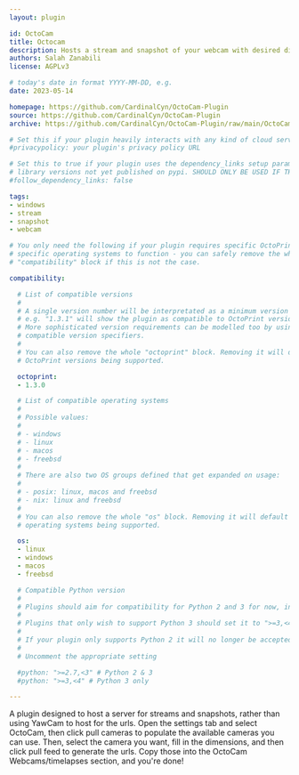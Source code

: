 ```yaml
---
layout: plugin

id: OctoCam
title: Octocam
description: Hosts a stream and snapshot of your webcam with desired dimensions
authors: Salah Zanabili
license: AGPLv3

# today's date in format YYYY-MM-DD, e.g.
date: 2023-05-14

homepage: https://github.com/CardinalCyn/OctoCam-Plugin
source: https://github.com/CardinalCyn/OctoCam-Plugin
archive: https://github.com/CardinalCyn/OctoCam-Plugin/raw/main/OctoCam-Plugin-main.zip

# Set this if your plugin heavily interacts with any kind of cloud services.
#privacypolicy: your plugin's privacy policy URL

# Set this to true if your plugin uses the dependency_links setup parameter to include
# library versions not yet published on pypi. SHOULD ONLY BE USED IF THERE IS NO OTHER OPTION!
#follow_dependency_links: false

tags:
- windows
- stream
- snapshot
- webcam

# You only need the following if your plugin requires specific OctoPrint versions or
# specific operating systems to function - you can safely remove the whole
# "compatibility" block if this is not the case.

compatibility:

  # List of compatible versions
  #
  # A single version number will be interpretated as a minimum version requirement,
  # e.g. "1.3.1" will show the plugin as compatible to OctoPrint versions 1.3.1 and up.
  # More sophisticated version requirements can be modelled too by using PEP440
  # compatible version specifiers.
  #
  # You can also remove the whole "octoprint" block. Removing it will default to all
  # OctoPrint versions being supported.

  octoprint:
  - 1.3.0

  # List of compatible operating systems
  #
  # Possible values:
  #
  # - windows
  # - linux
  # - macos
  # - freebsd
  #
  # There are also two OS groups defined that get expanded on usage:
  #
  # - posix: linux, macos and freebsd
  # - nix: linux and freebsd
  #
  # You can also remove the whole "os" block. Removing it will default to all
  # operating systems being supported.

  os:
  - linux
  - windows
  - macos
  - freebsd

  # Compatible Python version
  #
  # Plugins should aim for compatibility for Python 2 and 3 for now, in which case the value should be ">=2.7,<4".
  #
  # Plugins that only wish to support Python 3 should set it to ">=3,<4".
  #
  # If your plugin only supports Python 2 it will no longer be accepted on the plugin repository.
  #
  # Uncomment the appropriate setting

  #python: ">=2.7,<3" # Python 2 & 3
  #python: ">=3,<4" # Python 3 only

---
```


A plugin designed to host a server for streams and snapshots, rather than using YawCam to host for the urls. Open the settings tab and select OctoCam, then click
pull cameras to populate the available cameras you can use. Then, select the camera you want, fill in the dimensions, and then click pull feed to generate the urls.
Copy those into the OctoCam Webcams/timelapses section, and you're done!